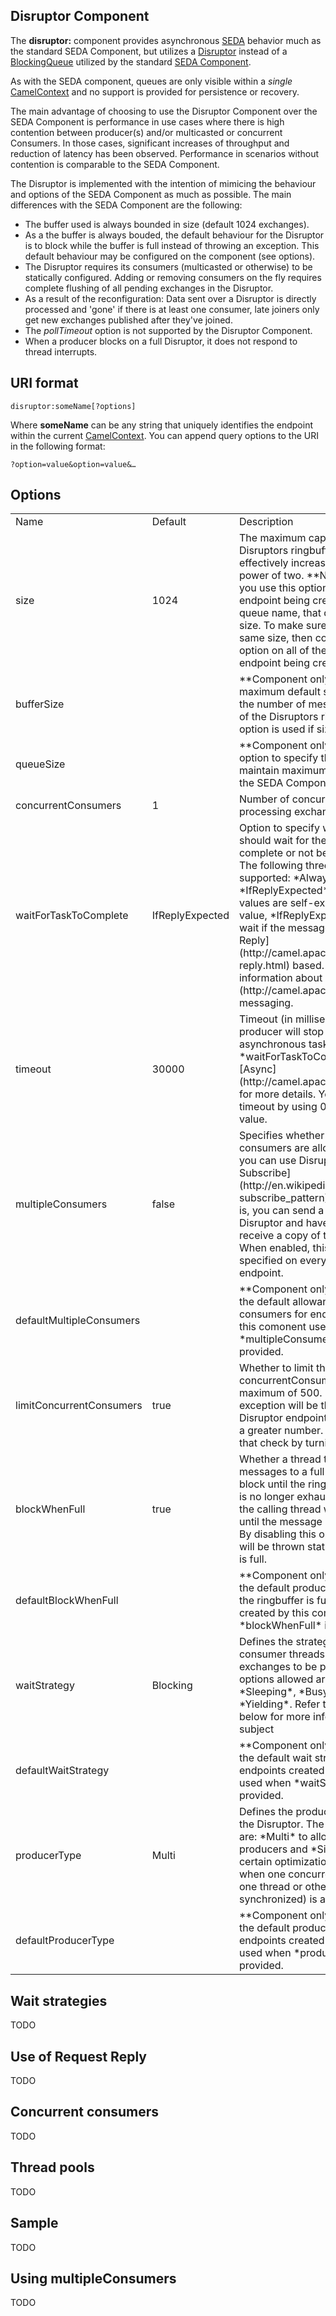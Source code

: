 Disruptor Component
---
The **disruptor:** component provides asynchronous [SEDA](http://www.eecs.harvard.edu/~mdw/proj/seda/) behavior much as the standard SEDA Component, but utilizes a
[Disruptor](https://github.com/LMAX-Exchange/disruptor) instead of a
[BlockingQueue](http://docs.oracle.com/javase/1.5.0/docs/api/java/util/concurrent/BlockingQueue.html) utilized by the
standard [SEDA Component](http://camel.apache.org/seda.html).

As with the SEDA component, queues are only visible within a *single*
[CamelContext](http://camel.apache.org/camelcontext.html) and no support is provided for persistence or recovery.

The main advantage of choosing to use the Disruptor Component over the SEDA Component is performance in use cases where
there is high contention between producer(s) and/or multicasted or concurrent Consumers. In those cases, significant
increases of throughput and reduction of latency has been observed. Performance in scenarios without contention is
comparable to the SEDA Component.

The Disruptor is implemented with the intention of mimicing the behaviour and options of the SEDA Component as much as
possible. The main differences with the SEDA Component are the following:
* The buffer used is always bounded in size (default 1024 exchanges).
* As a the buffer is always bouded, the default behaviour for the Disruptor is to block while the buffer is full
instead of throwing an exception. This default behaviour may be configured on the component (see options).
* The Disruptor requires its consumers (multicasted or otherwise) to be statically configured. Adding or removing
consumers on the fly requires complete flushing of all pending exchanges in the Disruptor.
* As a result of the reconfiguration: Data sent over a Disruptor is directly processed and 'gone' if there is at least
one consumer, late joiners only get new exchanges published after they've joined.
* The *pollTimeout* option is not supported by the Disruptor Component.
* When a producer blocks on a full Disruptor, it does not respond to thread interrupts.

URI format
---
    disruptor:someName[?options]
Where **someName** can be any string that uniquely identifies the endpoint within the current
[CamelContext](http://camel.apache.org/camelcontext.html).
You can append query options to the URI in the following format:

    ?option=value&option=value&…

Options
---
<table>
<tr><td>Name</td><td>Default</td><td>Description</td></tr>
<tr>
<td>size</td>
<td>1024</td>
<td>The maximum capacity of the Disruptors ringbuffer. Will be effectively increased to the nearest power of two.
**Notice:** Mind if you use this option, then its the first endpoint being created with the queue name, that determines
the size. To make sure all endpoints use same size, then configure the size option on all of them, or the first endpoint
being created. </td>
</tr>

<tr>
<td>bufferSize</td>
<td></td>
<td>**Component only:** The maximum default size (capacity of the number of messages it can hold) of the Disruptors
ringbuffer. This option is used if size is not in use.</td>
</tr>

<tr>
<td>queueSize</td>
<td></td>
<td>**Component only:** Additional option to specify the *bufferSize* to maintain maximum compatibility with the SEDA
Component.</td>
</tr>

<tr>
<td>concurrentConsumers</td>
<td>1</td>
<td>Number of concurrent threads processing exchanges.</td>
</tr>

<tr>
<td>waitForTaskToComplete</td>
<td>IfReplyExpected</td>
<td>Option to specify whether the caller should wait for the async task to complete or not before continuing.
The following three options are supported: *Always*, *Never* or *IfReplyExpected*. The first two values are self-explanatory.
The last value, *IfReplyExpected*, will only wait if the message is
[Request Reply](http://camel.apache.org/request-reply.html) based. See more information about
[Async](http://camel.apache.org/async.html) messaging.</td>
</tr>

<tr>
<td>timeout</td>
<td>30000</td>
<td>Timeout (in milliseconds) before a producer will stop waiting for an asynchronous task to complete. See
*waitForTaskToComplete* and [Async](http://camel.apache.org/async.html) for more details. You can disable timeout by
using 0 or a negative value.</td>
</tr>

<tr>
<td>multipleConsumers</td>
<td>false</td>
<td>Specifies whether multiple consumers are allowed. If enabled, you can use Disruptor for
[Publish-Subscribe](http://en.wikipedia.org/wiki/Publish–subscribe_pattern) messaging. That is, you can send a message
to the Disruptor and have each consumer receive a copy of the message. When enabled, this option should be specified on
every consumer endpoint.</td>
</tr>

<tr>
<td>defaultMultipleConsumers</td>
<td></td>
<td>**Component only:** Allows to set the default allowance of multiple consumers for endpoints created by this comonent
used when *multipleConsumers* is not provided.</td>
</tr>

<tr>
<td>limitConcurrentConsumers</td>
<td>true</td>
<td>Whether to limit the number of concurrentConsumers to the maximum of 500. By default, an exception will be thrown if
a Disruptor endpoint is configured with a greater number. You can disable that check by turning this option off.</td>
</tr>

<tr>
<td>blockWhenFull</td>
<td>true</td>
<td>Whether a thread that sends messages to a full Disruptor will block until the ringbuffer's capacity is no longer
exhausted. By default, the calling thread will block and wait until the message can be accepted. By disabling this
option, an exception will be thrown stating that the queue is full.</td>
</tr>

<tr>
<td>defaultBlockWhenFull</td>
<td></td>
<td>**Component only:** Allows to set the default producer behaviour when the ringbuffer is full for endpoints created
by this comonent used when *blockWhenFull* is not provided.</td>
</tr>

<tr>
<td>waitStrategy</td>
<td>Blocking</td>
<td>Defines the strategy used by consumer threads to wait on new exchanges to be published. The options allowed are:
*Blocking*, *Sleeping*, *BusySpin* and *Yielding*. Refer to the section below for more information on this subject</td>
</tr>

<tr>
<td>defaultWaitStrategy</td>
<td></td>
<td>**Component only:** Allows to set the default wait strategy for endpoints created by this comonent used when
*waitStrategy* is not provided.</td>
</tr>

<tr>
<td>producerType</td>
<td>Multi</td>
<td>Defines the producers allowed on the Disruptor. The options allowed are: *Multi* to allow multiple producers and
*Single* to enable certain optimizations only allowed when one concurrent producer (on one thread or otherwise
synchronized) is active.</td>
</tr>

<tr>
<td>defaultProducerType</td>
<td></td>
<td>**Component only:** Allows to set the default producer type for endpoints created by this comonent used when
*producerType* is not provided.</td>
</tr>

</table>

Wait strategies
---
TODO

Use of Request Reply
---
TODO

Concurrent consumers
---
TODO

Thread pools
---
TODO

Sample
---
TODO

Using multipleConsumers
---
TODO

